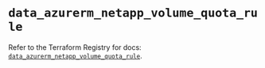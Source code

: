 # `data_azurerm_netapp_volume_quota_rule`

Refer to the Terraform Registry for docs: [`data_azurerm_netapp_volume_quota_rule`](https://registry.terraform.io/providers/hashicorp/azurerm/3.94.0/docs/data-sources/netapp_volume_quota_rule).
